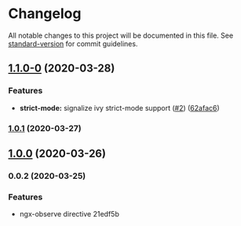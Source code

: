 # Changelog

All notable changes to this project will be documented in this file. See [standard-version](https://github.com/conventional-changelog/standard-version) for commit guidelines.

## [1.1.0-0](https://github.com/nilsmehlhorn/ngx-observe/compare/v1.0.1...v1.1.0-0) (2020-03-28)


### Features

* **strict-mode:** signalize ivy strict-mode support ([#2](https://github.com/nilsmehlhorn/ngx-observe/issues/2)) ([62afac6](https://github.com/nilsmehlhorn/ngx-observe/commit/62afac6edf21454cf2a2746a4ea5d284a2d56120))

### [1.0.1](https://github.com/nilsmehlhorn/ngx-observe/compare/v1.0.0...v1.0.1) (2020-03-27)

## [1.0.0](https://github.com/nilsmehlhorn/ngx-observe/compare/v0.0.2...v1.0.0) (2020-03-26)

### 0.0.2 (2020-03-25)


### Features

* ngx-observe directive 21edf5b
